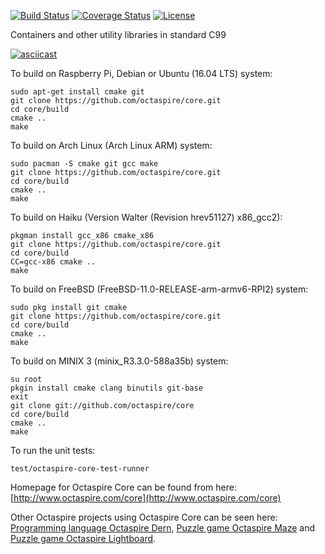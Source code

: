 [![Build Status](https://travis-ci.org/octaspire/core.svg?branch=master)](https://travis-ci.org/octaspire/core) [![Coverage Status](https://codecov.io/gh/octaspire/core/coverage.svg?branch=master)](https://codecov.io/gh/octaspire/core/coverage.svg?branch=master) [![License](https://img.shields.io/badge/License-Apache%202.0-blue.svg)](https://opensource.org/licenses/Apache-2.0)


Containers and other utility libraries in standard C99

[![asciicast](https://asciinema.org/a/129147.png)](https://asciinema.org/a/129147)

To build on Raspberry Pi, Debian or Ubuntu (16.04 LTS) system:

```shell
sudo apt-get install cmake git
git clone https://github.com/octaspire/core.git
cd core/build
cmake ..
make
```

To build on Arch Linux (Arch Linux ARM) system:

```shell
sudo pacman -S cmake git gcc make
git clone https://github.com/octaspire/core.git
cd core/build
cmake ..
make
```

To build on Haiku (Version Walter (Revision hrev51127) x86_gcc2):

```shell
pkgman install gcc_x86 cmake_x86
git clone https://github.com/octaspire/core.git
cd core/build
CC=gcc-x86 cmake ..
make
```

To build on FreeBSD (FreeBSD-11.0-RELEASE-arm-armv6-RPI2) system:

```shell
sudo pkg install git cmake
git clone https://github.com/octaspire/core.git
cd core/build
cmake ..
make
```

To build on MINIX 3 (minix_R3.3.0-588a35b) system:

```shell
su root
pkgin install cmake clang binutils git-base
exit
git clone git://github.com/octaspire/core
cd core/build
cmake ..
make
```

To run the unit tests:

```shell
test/octaspire-core-test-runner
```

Homepage for Octaspire Core can be found from here:
[http://www.octaspire.com/core](http://www.octaspire.com/core)

Other Octaspire projects using Octaspire Core can be seen here:
[Programming language Octaspire Dern](http://www.octaspire.com/dern), 
[Puzzle game Octaspire Maze](http://www.octaspire.com/maze) and 
[Puzzle game Octaspire Lightboard](http://www.octaspire.com/lightboard).

